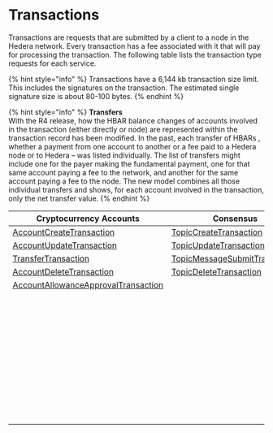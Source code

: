 # Transactions

Transactions are requests that are submitted by a client to a node in the Hedera network. Every transaction has a fee associated with it that will pay for processing the transaction. The following table lists the transaction type requests for each service.

{% hint style="info" %}
Transactions have a 6,144 kb transaction size limit. This includes the signatures on the transaction. The estimated single signature size is about 80-100 bytes.
{% endhint %}

{% hint style="info" %}
**Transfers**\
With the R4 release, how the HBAR balance changes of accounts involved in the transaction (either directly or node) are represented within the transaction record has been modified. In the past, each transfer of HBARs , whether a payment from one account to another or a fee paid to a Hedera node or to Hedera – was listed individually. The list of transfers might include one for the payer making the fundamental payment, one for that same account paying a fee to the network, and another for the same account paying a fee to the node. The new model combines all those individual transfers and shows, for each account involved in the transaction, only the net transfer value.
{% endhint %}

| Cryptocurrency Accounts                                                          | Consensus                                                         | Tokens                                                                       | File Service                                                 | Smart Contracts                                                            |
| -------------------------------------------------------------------------------- | ----------------------------------------------------------------- | ---------------------------------------------------------------------------- | ------------------------------------------------------------ | -------------------------------------------------------------------------- |
| [AccountCreateTransaction](../cryptocurrency/create-an-account.md)               | [TopicCreateTransaction](../consensus/create-a-topic.md)          | [TokenCreateTransaction](../tokens/define-a-token.md)                        | [FileCreateTransaction](../file-storage/create-a-file.md)    | [ContractCreateTransaction](../smart-contracts/create-a-smart-contract.md) |
| [AccountUpdateTransaction](../cryptocurrency/update-an-account.md)               | [TopicUpdateTransaction](../consensus/update-a-topic.md)          | [TokenUpdateTransaction](../tokens/update-a-token.md)                        | [FileAppendTransaction](../file-storage/append-to-a-file.md) | [ContractUpdateTransaction](../smart-contracts/update-a-smart-contract.md) |
| [TransferTransaction](../cryptocurrency/transfer-cryptocurrency.md)              | [TopicMessageSubmitTransaction](../consensus/submit-a-message.md) | [TokenDeleteTransaction](../tokens/delete-a-token.md)                        | [FileUpdateTransaction](../file-storage/update-a-file.md)    | [ContractDeleteTransaction](../smart-contracts/delete-a-smart-contract.md) |
| [AccountDeleteTransaction](../cryptocurrency/delete-an-account.md)               | [TopicDeleteTransaction](../consensus/delete-a-topic.md)          | [TokenAssociateTransaction](../tokens/associate-tokens-to-an-account.md)     | [FileDeleteTransaction](../file-storage/delete-a-file.md)    |                                                                            |
| [AccountAllowanceApprovalTransaction](../cryptocurrency/approve-an-allowance.md) |                                                                   | [TokenDissociateTransaction](../tokens/dissociate-tokens-from-an-account.md) |                                                              |                                                                            |
|                                                                                  |                                                                   | [TokenMintTransaction](../tokens/mint-a-token.md)                            |                                                              |                                                                            |
|                                                                                  |                                                                   | [TokenBurnTransaction](../tokens/burn-a-token.md)                            |                                                              |                                                                            |
|                                                                                  |                                                                   | [TokenFreezeTransaction](../tokens/freeze-an-account.md)                     |                                                              |                                                                            |
|                                                                                  |                                                                   | [TokenFeeScheduleUpdateTransaction](../tokens/update-a-fee-schedule.md)      |                                                              |                                                                            |
|                                                                                  |                                                                   | [TokenUnfreezeTransaction](../tokens/unfreeze-an-account.md)                 |                                                              |                                                                            |
|                                                                                  |                                                                   | [TokenGrantKycTransaction](../tokens/enable-kyc-account-flag-1.md)           |                                                              |                                                                            |
|                                                                                  |                                                                   | [TokenRevokeKycTransaction](../tokens/disable-kyc-account-flag.md)           |                                                              |                                                                            |
|                                                                                  |                                                                   | [TokenPauseTransaction](../tokens/pause-a-token.md)                          |                                                              |                                                                            |
|                                                                                  |                                                                   | [TokenUnpauseTransaction](../tokens/unpause-a-token.md)                      |                                                              |                                                                            |
|                                                                                  |                                                                   | [TokenWipeTransaction](../tokens/wipe-a-token.md)                            |                                                              |                                                                            |
